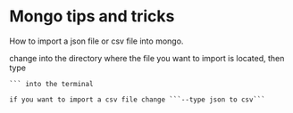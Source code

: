 
# Mongo tips and tricks 

How to import a json file or csv file into mongo.

change into the directory where the file you want to import is located, then type 
``` mongoimport --db <db-name> --collection <coll-name> --type json --file <file-name> --jsonArray
``` into the terminal 

if you want to import a csv file change ```--type json to csv```

